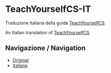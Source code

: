 # TeachYourselfCS-IT

Traduzione italiana della guida [TeachYourselfCS](https://teachyourselfcs.com/).

An Italian translation of [TeachYourselfCS](https://teachyourselfcs.com/). 

## Navigazione / Navigation 

*   [Original](https://teachyourselfcs.com/)
*   [Italiano](TeachYourselfCS-IT.md)
